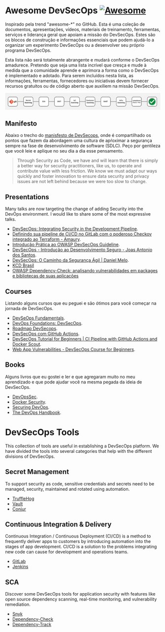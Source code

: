 # Awesome DevSecOps   [![Awesome](https://cdn.rawgit.com/sindresorhus/awesome/d7305f38d29fed78fa85652e3a63e154dd8e8829/media/badge.svg)](https://github.com/sindresorhus/awesome)

Inspirado pela trend "awesome-*" no GitHub. Esta é uma coleção de documentos, apresentações, vídeos, materiais de treinamento, ferramentas, serviços e liderança geral que apoiam a missão do DevSecOps. Estes são os blocos de construção e informações essenciais que podem ajudá-lo a organizar um experimento DevSecOps ou a desenvolver seu próprio programa DevSecOps.

Esta lista não será totalmente abrangente e mudará conforme o DevSecOps amadurece. Pretendo que seja uma lista incrível que cresça e mude à medida que a comunidade aprende e aprimora a forma como o DevSecOps é implementado e adotado. Para serem incluídos nesta lista, as informações, ferramentas, fornecedores ou iniciativas devem fornecer recursos gratuitos ou de código aberto que auxiliem na missão DevSecOps. 

![image.png](https://github.com/amaurybsouza/automate-devsecops/blob/main/images/image.png)

## Manifesto
Abaixo o trecho do [manisfesto de DevSecops](https://www.devsecops.org/), onde é compartilhado os pontos que fazem da abordagem uma cultura de apŕoximar a segurança sempre na fase de desenvolvimento de software (SDLC). Peço por gentileza que você leie e aplique no seu dia a dia esse pensamento.

> Through Security as Code, we have and will learn that there is simply a better way for security practitioners, like us, to operate and contribute value with less friction. We know we must adapt our ways quickly and foster innovation to ensure data security and privacy issues are not left behind because we were too slow to change.

## Presentations
Many talks are now targeting the change of adding Security into the DevOps environment. I would like to share some of the most expressive talks.

- [DevSecOps: Integrating Security in the Development Pipeline](https://www.youtube.com/watch?v=Rtk5zDiPzpA).
- [Definindo sua pipeline de CI/CD no GitLab com o poderoso Checkov integrado ao Terraform - Amaury](https://www.youtube.com/watch?v=9QVWHMEdR4U&t=14s).
- [Introdução Prática ao OWASP DevSecOps Guideline](https://www.youtube.com/watch?v=fLdNYmI7oAc).
- [DevSecOps - Introdução ao Desenvolvimento Seguro - Joas Antonio dos Santos](https://www.youtube.com/watch?v=GXpDn4AwveM).
- [DevSecOps: O Caminho da Segurança Ágil | Daniel Melo](https://www.youtube.com/watch?v=mod7ip-rkHY).
- [KCD Brasil](https://www.youtube.com/@KCD_Brazil)
- [OWASP Dependency-Check: analisando vulnerabilidades em packages e bibliotecas de suas aplicações](https://www.youtube.com/watch?v=zna1gDpKOCo)

## Courses
Listando alguns cursos que eu peguei e são ótimos para você começar na jornada de DevSecOps.
- [DevSeOps Fundamentals](https://www.udemy.com/course/devsecops-fundamentals/learn/lecture/32105618#overview).
- [DevOps Foundations: DevSecOps](https://www.linkedin.com/learning/devops-foundations-devsecops-17416896).
- [Roadmap DevSecops](https://roadmap.sh/r/devsecops-88a05).
- [DevSecOps com GitHub Actions](https://www.udemy.com/course/devsecops-com-github-actions/learn/lecture/48433533#overview).
- [DevSecOps Tutorial for Beginners | CI Pipeline with GitHub Actions and Docker Scout](https://www.youtube.com/watch?v=gLJdrXPn0ns).
- [Web App Vulnerabilities - DevSecOps Course for Beginners](https://www.youtube.com/watch?v=F5KJVuii0Yw).

## Books
Alguns livros que eu gostei e ler e que agregaram muito no meu aprendizado e que pode ajudar você na mesma pegada da ideia de DevSecOps.
- [DevOpsSec](https://www.oreilly.com/library/view/devopssec/9781491971413/).
- [Docker Security](https://binarymist.io/publication/docker-security/).
- [Securing DevOps](https://www.manning.com/books/securing-devops?a_aid=securingdevops&a_bid=1353bcd8).
- [The DevOps Handbook](https://www.oreilly.com/library/view/the-devops-handbook/9781457191381/).

# DevSecOps Tools
This collection of tools are useful in establishing a DevSecOps platform. We have divided the tools into several categories that help with the different divisions of DevSecOps.

## Secret Management
To support security as code, sensitive credentials and secrets need to be managed, security, maintained and rotated using automation. 
- [TruffleHog](https://github.com/trufflesecurity/trufflehog)
- [Vault](https://www.hashicorp.com/pt/products/vault)
- [Conjur](https://www.conjur.org/use-cases/ci-cd-pipelines/)

## Continuous Integration & Delivery
Continuous Integration / Continuous Deployment (CI/CD) is a method to frequently deliver apps to customers by introducing automation into the stages of app development. CI/CD is a solution to the problems integrating new code can cause for development and operations teams.
- [GitLab](https://about.gitlab.com) 
- [Jenkins](http://jenkins-ci.org/)

## SCA
Discover some DevSecOps tools for application security with features like open source dependency scanning, real-time monitoring, and vulnerability remediation.

- [Snyk](https://snyk.io/pt-BR/)
- [Dependency-Check](https://github-com.translate.goog/dependency-check/DependencyCheck?_x_tr_sl=en&_x_tr_tl=pt&_x_tr_hl=pt&_x_tr_pto=tc)
- [Dependency-Track](https://github.com/DependencyTrack/dependency-track)